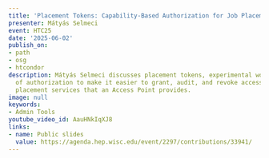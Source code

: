 ```yaml
---
title: 'Placement Tokens: Capability-Based Authorization for Job Placement'
presenter: Mátyás Selmeci
event: HTC25
date: '2025-06-02'
publish_on:
- path
- osg
- htcondor
description: Mátyás Selmeci discusses placement tokens, experimental work in the area
  of authorization to make it easier to grant, audit, and revoke access to the job
  placement services that an Access Point provides.
image: null
keywords:
- Admin Tools
youtube_video_id: AauHNkIqXJ8
links:
- name: Public slides
  value: https://agenda.hep.wisc.edu/event/2297/contributions/33941/
---
```

